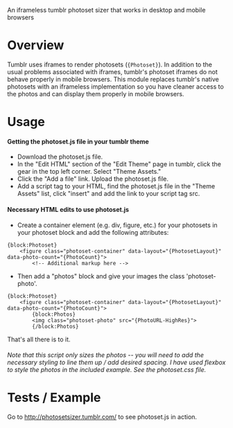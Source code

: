An iframeless tumblr photoset sizer that works in desktop and mobile browsers

# Overview
Tumblr uses iframes to render photosets (`{Photoset}`).  In addition to the usual problems associated with iframes, tumblr's photoset iframes do not behave properly in mobile browsers.  This module replaces tumblr's native photosets with an iframeless implementation so you have cleaner access to the photos and can display them properly in mobile browsers.

# Usage

#### Getting the photoset.js file in your tumblr theme
+ Download the photoset.js file.
+ In the "Edit HTML" section of the "Edit Theme" page in tumblr, click the gear in the top left corner.  Select "Theme Assets."
+ Click the "Add a file" link.  Upload the photoset.js file.
+ Add a script tag to your HTML, find the photoset.js file in the "Theme Assets" list, click "insert" and add the link to your script tag src.

#### Necessary HTML edits to use photoset.js
+ Create a container element (e.g. div, figure, etc.) for your photosets in your photoset block and add the following attributes:

```
{block:Photoset}
	<figure class="photoset-container" data-layout="{PhotosetLayout}" data-photo-count="{PhotoCount}">
		<!-- Additional markup here -->
```

+ Then add a "photos" block and give your images the class 'photoset-photo'.

```
{block:Photoset}
	<figure class="photoset-container" data-layout="{PhotosetLayout}" data-photo-count="{PhotoCount}">
	    {block:Photos}
	    <img class="photoset-photo" src="{PhotoURL-HighRes}">
	    {/block:Photos}
```
That's all there is to it.

###### Note that this script only sizes the photos -- you will need to add the necessary styling to line them up / add desired spacing.  I have used flexbox to style the photos in the included example.  See the photoset.css file.

# Tests / Example
Go to http://photosetsizer.tumblr.com/ to see photoset.js in action.
